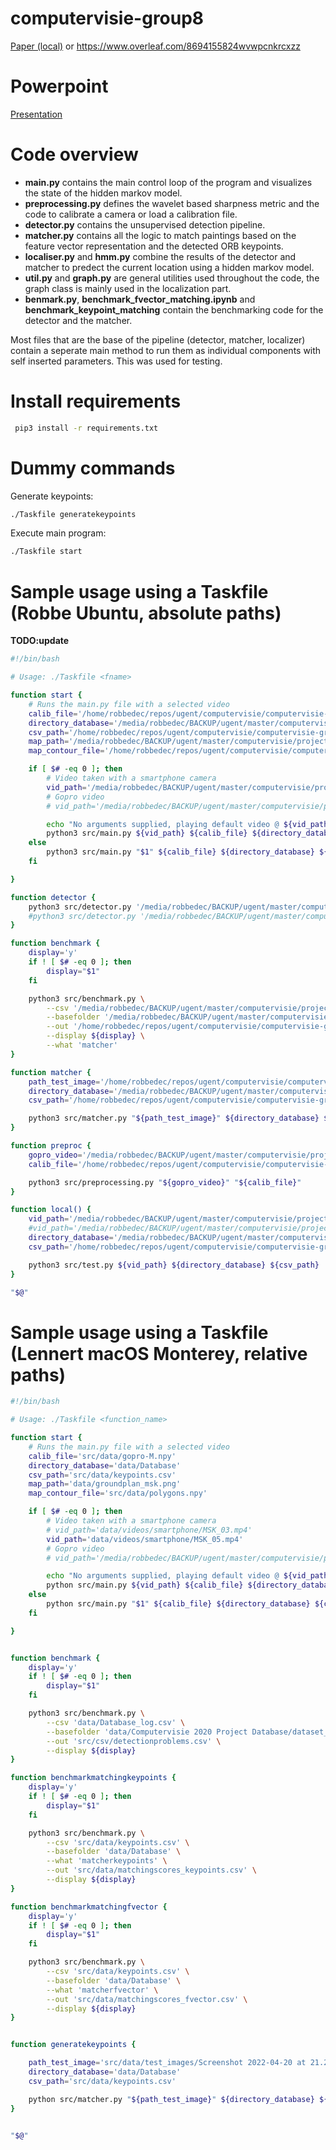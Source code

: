 # computervisie-group8

[Paper (local)](./paper/Computervisie_paper.pdf) or https://www.overleaf.com/8694155824wvwpcnkrcxzz

# Powerpoint

[Presentation](./docs/Group8_CV_project_presentation.pdf)

# Code overview

- **main.py** contains the main control loop of the program and visualizes the state of the hidden markov model.
- **preprocessing.py** defines the wavelet based sharpness metric and the code to calibrate a camera or load a calibration file.
- **detector.py** contains the unsupervised detection pipeline.
- **matcher.py** contains all the logic to match paintings based on the feature vector representation and the detected ORB keypoints.
- **localiser.py** and **hmm.py** combine the results of the detector and matcher to predect the current location using a hidden markov model.
- **util.py** and **graph.py** are general utilities used throughout the code, the graph class is mainly used in the localization part.
- **benmark.py**, **benchmark_fvector_matching.ipynb** and **benchmark_keypoint_matching** contain the benchmarking code for the detector and the matcher.

Most files that are the base of the pipeline (detector, matcher, localizer) contain a seperate main method to run them as individual components with self inserted parameters. This was used for testing.


# Install requirements

```bash
 pip3 install -r requirements.txt
```

# Dummy commands

Generate keypoints:

```bash
./Taskfile generatekeypoints  
```

Execute main program:

```bash
./Taskfile start  
```


# Sample usage using a Taskfile (Robbe Ubuntu, absolute paths)
**TODO:update**
```bash
#!/bin/bash

# Usage: ./Taskfile <fname>

function start {
    # Runs the main.py file with a selected video
    calib_file='/home/robbedec/repos/ugent/computervisie/computervisie-group8/src/data/gopro-M.npy'
    directory_database='/media/robbedec/BACKUP/ugent/master/computervisie/project/data/Database_paintings/Database'
    csv_path='/home/robbedec/repos/ugent/computervisie/computervisie-group8/src/data/keypoints.csv'
    map_path='/media/robbedec/BACKUP/ugent/master/computervisie/project/data/groundplan_msk.PNG'
    map_contour_file='/home/robbedec/repos/ugent/computervisie/computervisie-group8/src/data/polygons.npy'

    if [ $# -eq 0 ]; then
        # Video taken with a smartphone camera
        vid_path='/media/robbedec/BACKUP/ugent/master/computervisie/project/data/videos/smartphone/MSK_03.mp4'
        # Gopro video
        # vid_path='/media/robbedec/BACKUP/ugent/master/computervisie/project/data/videos/gopro/MSK_15.mp4'

        echo "No arguments supplied, playing default video @ ${vid_path}"
        python3 src/main.py ${vid_path} ${calib_file} ${directory_database} ${csv_path} ${map_path} ${map_contour_file}
    else
        python3 src/main.py "$1" ${calib_file} ${directory_database} ${csv_path} ${map_path} ${map_contour_file}
    fi

}

function detector {
    python3 src/detector.py '/media/robbedec/BACKUP/ugent/master/computervisie/project/data/Computervisie 2020 Project Database/test_pictures_msk/20190217_102511.jpg'
    #python3 src/detector.py '/media/robbedec/BACKUP/ugent/master/computervisie/project/data/Computervisie 2020 Project Database/dataset_pictures_msk/Zaal_A/20190323_111327.jpg'
}

function benchmark {
    display='y'
    if ! [ $# -eq 0 ]; then
        display="$1"
    fi

    python3 src/benchmark.py \
        --csv '/media/robbedec/BACKUP/ugent/master/computervisie/project/data/Database_log.csv' \
        --basefolder '/media/robbedec/BACKUP/ugent/master/computervisie/project/data/Computervisie 2020 Project Database/dataset_pictures_msk' \
        --out '/home/robbedec/repos/ugent/computervisie/computervisie-group8/src/data/detectionproblems.csv' \
        --display ${display} \
        --what 'matcher'
}

function matcher {
    path_test_image='/home/robbedec/repos/ugent/computervisie/computervisie-group8/src/data/test_images/Screenshot 2022-04-20 at 21.23.44.png'
    directory_database='/media/robbedec/BACKUP/ugent/master/computervisie/project/data/Database_paintings/Database'
    csv_path='/home/robbedec/repos/ugent/computervisie/computervisie-group8/src/data/keypoints.csv'

    python3 src/matcher.py "${path_test_image}" ${directory_database} ${csv_path}
}

function preproc {
    gopro_video='/media/robbedec/BACKUP/ugent/master/computervisie/project/data/videos/gopro/MSK_15.mp4'
    calib_file='/home/robbedec/repos/ugent/computervisie/computervisie-group8/src/data/gopro-M.npy'

    python3 src/preprocessing.py "${gopro_video}" "${calib_file}"
}

function local() {
    vid_path='/media/robbedec/BACKUP/ugent/master/computervisie/project/data/videos/smartphone/MSK_03.mp4'
    #vid_path='/media/robbedec/BACKUP/ugent/master/computervisie/project/data/videos/smartphone/MSK_08.mp4'
    directory_database='/media/robbedec/BACKUP/ugent/master/computervisie/project/data/Database_paintings/Database'
    csv_path='/home/robbedec/repos/ugent/computervisie/computervisie-group8/src/data/keypoints.csv'

    python3 src/test.py ${vid_path} ${directory_database} ${csv_path}
}

"$@"
```


# Sample usage using a Taskfile (Lennert macOS Monterey, relative paths)

```bash
#!/bin/bash

# Usage: ./Taskfile <function_name>

function start {
    # Runs the main.py file with a selected video
    calib_file='src/data/gopro-M.npy'
    directory_database='data/Database'
    csv_path='src/data/keypoints.csv'
    map_path='data/groundplan_msk.png'
    map_contour_file='src/data/polygons.npy'

    if [ $# -eq 0 ]; then
        # Video taken with a smartphone camera
        # vid_path='data/videos/smartphone/MSK_03.mp4'
        vid_path='data/videos/smartphone/MSK_05.mp4'
        # Gopro video
        # vid_path='/media/robbedec/BACKUP/ugent/master/computervisie/project/data/videos/gopro/MSK_15.mp4'

        echo "No arguments supplied, playing default video @ ${vid_path}"
        python src/main.py ${vid_path} ${calib_file} ${directory_database} ${csv_path} ${map_path} ${map_contour_file}
    else
        python src/main.py "$1" ${calib_file} ${directory_database} ${csv_path} ${map_path} ${map_contour_file}
    fi

}


function benchmark {
    display='y'
    if ! [ $# -eq 0 ]; then
        display="$1"
    fi

    python3 src/benchmark.py \
        --csv 'data/Database_log.csv' \
        --basefolder 'data/Computervisie 2020 Project Database/dataset_pictures_msk' \
        --out 'src/csv/detectionproblems.csv' \
        --display ${display}
}

function benchmarkmatchingkeypoints {
    display='y'
    if ! [ $# -eq 0 ]; then
        display="$1"
    fi

    python3 src/benchmark.py \
        --csv 'src/data/keypoints.csv' \
        --basefolder 'data/Database' \
        --what 'matcherkeypoints' \
        --out 'src/data/matchingscores_keypoints.csv' \
        --display ${display}
}

function benchmarkmatchingfvector {
    display='y'
    if ! [ $# -eq 0 ]; then
        display="$1"
    fi

    python3 src/benchmark.py \
        --csv 'src/data/keypoints.csv' \
        --basefolder 'data/Database' \
        --what 'matcherfvector' \
        --out 'src/data/matchingscores_fvector.csv' \
        --display ${display}
}


function generatekeypoints {

    path_test_image='src/data/test_images/Screenshot 2022-04-20 at 21.23.44.png'
    directory_database='data/Database'
    csv_path='src/data/keypoints.csv'

    python src/matcher.py "${path_test_image}" ${directory_database} ${csv_path}
}


"$@"

```
